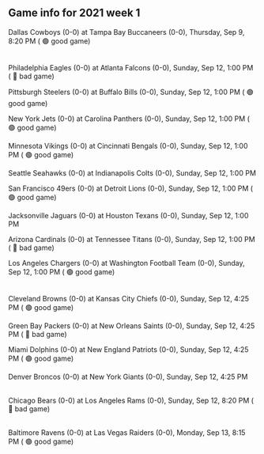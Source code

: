 ## Game info for 2021 week 1
Dallas Cowboys (0-0) at Tampa Bay Buccaneers (0-0), Thursday, Sep 9, 8:20 PM (	:green_circle: good game)

<br/>Philadelphia Eagles (0-0) at Atlanta Falcons (0-0), Sunday, Sep 12, 1:00 PM (	:red_circle: bad game)

Pittsburgh Steelers (0-0) at Buffalo Bills (0-0), Sunday, Sep 12, 1:00 PM (	:green_circle: good game)

New York Jets (0-0) at Carolina Panthers (0-0), Sunday, Sep 12, 1:00 PM (	:green_circle: good game)

Minnesota Vikings (0-0) at Cincinnati Bengals (0-0), Sunday, Sep 12, 1:00 PM (	:green_circle: good game)

Seattle Seahawks (0-0) at Indianapolis Colts (0-0), Sunday, Sep 12, 1:00 PM

San Francisco 49ers (0-0) at Detroit Lions (0-0), Sunday, Sep 12, 1:00 PM (	:green_circle: good game)

Jacksonville Jaguars (0-0) at Houston Texans (0-0), Sunday, Sep 12, 1:00 PM

Arizona Cardinals (0-0) at Tennessee Titans (0-0), Sunday, Sep 12, 1:00 PM (	:red_circle: bad game)

Los Angeles Chargers (0-0) at Washington Football Team (0-0), Sunday, Sep 12, 1:00 PM (	:green_circle: good game)

<br/>Cleveland Browns (0-0) at Kansas City Chiefs (0-0), Sunday, Sep 12, 4:25 PM (	:green_circle: good game)

Green Bay Packers (0-0) at New Orleans Saints (0-0), Sunday, Sep 12, 4:25 PM (	:red_circle: bad game)

Miami Dolphins (0-0) at New England Patriots (0-0), Sunday, Sep 12, 4:25 PM (	:green_circle: good game)

Denver Broncos (0-0) at New York Giants (0-0), Sunday, Sep 12, 4:25 PM

<br/>Chicago Bears (0-0) at Los Angeles Rams (0-0), Sunday, Sep 12, 8:20 PM (	:red_circle: bad game)

<br/>Baltimore Ravens (0-0) at Las Vegas Raiders (0-0), Monday, Sep 13, 8:15 PM (	:green_circle: good game)


